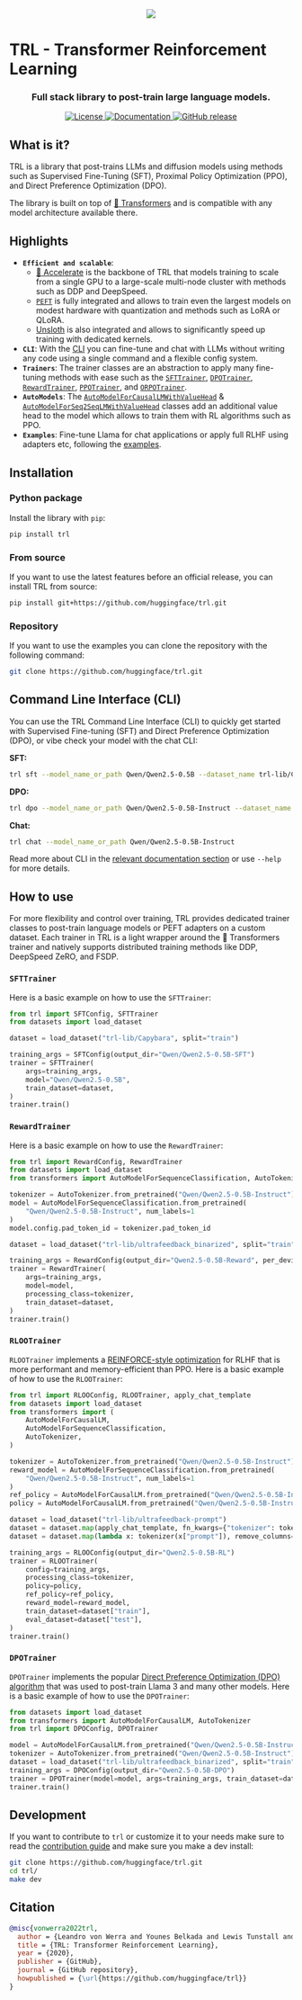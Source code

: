 <div style="text-align: center">
<img src="https://huggingface.co/datasets/trl-internal-testing/example-images/resolve/main/images/trl_banner_dark.png">
</div>

# TRL - Transformer Reinforcement Learning

<h3 align="center">
    <p>Full stack library to post-train large language models.</p>
</h3>

<p align="center">
    <a href="https://github.com/huggingface/trl/blob/main/LICENSE">
        <img alt="License" src="https://img.shields.io/github/license/huggingface/trl.svg?color=blue">
    </a>
    <a href="https://huggingface.co/docs/trl/index">
        <img alt="Documentation" src="https://img.shields.io/website/http/huggingface.co/docs/trl/index.svg?down_color=red&down_message=offline&up_message=online">
    </a>
    <a href="https://github.com/huggingface/trl/releases">
        <img alt="GitHub release" src="https://img.shields.io/github/release/huggingface/trl.svg">
    </a>
</p>


## What is it?

TRL is a library that post-trains LLMs and diffusion models using methods such as Supervised Fine-Tuning (SFT), Proximal Policy Optimization (PPO), and Direct Preference Optimization (DPO). 

The library is built on top of [🤗 Transformers](https://github.com/huggingface/transformers) and is compatible with any model architecture available there.


## Highlights

- **`Efficient and scalable`**: 
    - [🤗 Accelerate](https://github.com/huggingface/accelerate) is the backbone of TRL that models training to scale from a single GPU to a large-scale multi-node cluster with methods such as DDP and DeepSpeed.
    - [`PEFT`](https://github.com/huggingface/peft) is fully integrated and allows to train even the largest models on modest hardware with quantization and methods such as LoRA or QLoRA.
    - [Unsloth](https://github.com/unslothai/unsloth) is also integrated and allows to significantly speed up training with dedicated kernels.
- **`CLI`**: With the [CLI](https://huggingface.co/docs/trl/clis) you can fine-tune and chat with LLMs without writing any code using a single command and a flexible config system.
- **`Trainers`**: The trainer classes are an abstraction to apply many fine-tuning methods with ease such as the [`SFTTrainer`](https://huggingface.co/docs/trl/sft_trainer), [`DPOTrainer`](https://huggingface.co/docs/trl/dpo_trainer), [`RewardTrainer`](https://huggingface.co/docs/trl/reward_trainer), [`PPOTrainer`](https://huggingface.co/docs/trl/ppov2_trainer), and [`ORPOTrainer`](https://huggingface.co/docs/trl/orpo_trainer).
- **`AutoModels`**: The [`AutoModelForCausalLMWithValueHead`](https://huggingface.co/docs/trl/models#trl.AutoModelForCausalLMWithValueHead) & [`AutoModelForSeq2SeqLMWithValueHead`](https://huggingface.co/docs/trl/models#trl.AutoModelForSeq2SeqLMWithValueHead) classes add an additional value head to the model which allows to train them with RL algorithms such as PPO.
- **`Examples`**: Fine-tune Llama for chat applications or apply full RLHF using adapters etc, following the [examples](https://github.com/huggingface/trl/tree/main/examples).

## Installation

### Python package

Install the library with `pip`:

```bash
pip install trl
```

### From source

If you want to use the latest features before an official release, you can install TRL from source:

```bash
pip install git+https://github.com/huggingface/trl.git
```

### Repository

If you want to use the examples you can clone the repository with the following command:

```bash
git clone https://github.com/huggingface/trl.git
```

## Command Line Interface (CLI)

You can use the TRL Command Line Interface (CLI) to quickly get started with Supervised Fine-tuning (SFT) and Direct Preference Optimization (DPO), or vibe check your model with the chat CLI: 

**SFT:**

```bash
trl sft --model_name_or_path Qwen/Qwen2.5-0.5B --dataset_name trl-lib/Capybara --output_dir Qwen2.5-0.5B-SFT
```

**DPO:**

```bash
trl dpo --model_name_or_path Qwen/Qwen2.5-0.5B-Instruct --dataset_name argilla/Capybara-Preferences --output_dir Qwen2.5-0.5B-DPO 
```

**Chat:**

```bash
trl chat --model_name_or_path Qwen/Qwen2.5-0.5B-Instruct
```

Read more about CLI in the [relevant documentation section](https://huggingface.co/docs/trl/main/en/clis) or use `--help` for more details.

## How to use

For more flexibility and control over training, TRL provides dedicated trainer classes to post-train language models or PEFT adapters on a custom dataset. Each trainer in TRL is a light wrapper around the 🤗 Transformers trainer and natively supports distributed training methods like DDP, DeepSpeed ZeRO, and FSDP.

### `SFTTrainer`

Here is a basic example on how to use the `SFTTrainer`:

```python
from trl import SFTConfig, SFTTrainer
from datasets import load_dataset

dataset = load_dataset("trl-lib/Capybara", split="train")

training_args = SFTConfig(output_dir="Qwen/Qwen2.5-0.5B-SFT")
trainer = SFTTrainer(
    args=training_args,
    model="Qwen/Qwen2.5-0.5B",
    train_dataset=dataset,
)
trainer.train()
```

### `RewardTrainer`

Here is a basic example on how to use the `RewardTrainer`:

```python
from trl import RewardConfig, RewardTrainer
from datasets import load_dataset
from transformers import AutoModelForSequenceClassification, AutoTokenizer

tokenizer = AutoTokenizer.from_pretrained("Qwen/Qwen2.5-0.5B-Instruct")
model = AutoModelForSequenceClassification.from_pretrained(
    "Qwen/Qwen2.5-0.5B-Instruct", num_labels=1
)
model.config.pad_token_id = tokenizer.pad_token_id

dataset = load_dataset("trl-lib/ultrafeedback_binarized", split="train")

training_args = RewardConfig(output_dir="Qwen2.5-0.5B-Reward", per_device_train_batch_size=2)
trainer = RewardTrainer(
    args=training_args,
    model=model,
    processing_class=tokenizer,
    train_dataset=dataset,
)
trainer.train()
```

### `RLOOTrainer`

`RLOOTrainer` implements a [REINFORCE-style optimization](https://huggingface.co/papers/2402.14740) for RLHF that is more performant and memory-efficient than PPO. Here is a basic example of how to use the `RLOOTrainer`:

```python
from trl import RLOOConfig, RLOOTrainer, apply_chat_template
from datasets import load_dataset
from transformers import (
    AutoModelForCausalLM,
    AutoModelForSequenceClassification,
    AutoTokenizer,
)

tokenizer = AutoTokenizer.from_pretrained("Qwen/Qwen2.5-0.5B-Instruct")
reward_model = AutoModelForSequenceClassification.from_pretrained(
    "Qwen/Qwen2.5-0.5B-Instruct", num_labels=1
)
ref_policy = AutoModelForCausalLM.from_pretrained("Qwen/Qwen2.5-0.5B-Instruct")
policy = AutoModelForCausalLM.from_pretrained("Qwen/Qwen2.5-0.5B-Instruct")

dataset = load_dataset("trl-lib/ultrafeedback-prompt")
dataset = dataset.map(apply_chat_template, fn_kwargs={"tokenizer": tokenizer})
dataset = dataset.map(lambda x: tokenizer(x["prompt"]), remove_columns="prompt")

training_args = RLOOConfig(output_dir="Qwen2.5-0.5B-RL")
trainer = RLOOTrainer(
    config=training_args,
    processing_class=tokenizer,
    policy=policy,
    ref_policy=ref_policy,
    reward_model=reward_model,
    train_dataset=dataset["train"],
    eval_dataset=dataset["test"],
)
trainer.train()
```

### `DPOTrainer`

`DPOTrainer` implements the popular [Direct Preference Optimization (DPO) algorithm](https://huggingface.co/papers/2305.18290) that was used to post-train Llama 3 and many other models. Here is a basic example of how to use the `DPOTrainer`:

```python
from datasets import load_dataset
from transformers import AutoModelForCausalLM, AutoTokenizer
from trl import DPOConfig, DPOTrainer

model = AutoModelForCausalLM.from_pretrained("Qwen/Qwen2.5-0.5B-Instruct")
tokenizer = AutoTokenizer.from_pretrained("Qwen/Qwen2.5-0.5B-Instruct")
dataset = load_dataset("trl-lib/ultrafeedback_binarized", split="train")
training_args = DPOConfig(output_dir="Qwen2.5-0.5B-DPO")
trainer = DPOTrainer(model=model, args=training_args, train_dataset=dataset, processing_class=tokenizer)
trainer.train()
```

## Development

If you want to contribute to `trl` or customize it to your needs make sure to read the [contribution guide](https://github.com/huggingface/trl/blob/main/CONTRIBUTING.md) and make sure you make a dev install:

```bash
git clone https://github.com/huggingface/trl.git
cd trl/
make dev
```

## Citation

```bibtex
@misc{vonwerra2022trl,
  author = {Leandro von Werra and Younes Belkada and Lewis Tunstall and Edward Beeching and Tristan Thrush and Nathan Lambert and Shengyi Huang and Kashif Rasul and Quentin Gallouédec},
  title = {TRL: Transformer Reinforcement Learning},
  year = {2020},
  publisher = {GitHub},
  journal = {GitHub repository},
  howpublished = {\url{https://github.com/huggingface/trl}}
}
```
